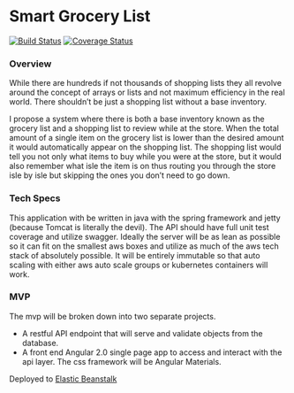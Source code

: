 
# Smart Grocery List

[![Build Status](https://travis-ci.org/TheDigitalNinja/Smart-Grocery-List.svg?branch=master)](https://travis-ci.org/TheDigitalNinja/Smart-Grocery-List)
[![Coverage Status](https://coveralls.io/repos/github/TheDigitalNinja/Smart-Grocery-List/badge.svg?branch=master)](https://coveralls.io/github/TheDigitalNinja/Smart-Grocery-List?branch=master)

### Overview

While there are hundreds if not thousands of shopping lists they all revolve around the concept of arrays or lists and not maximum efficiency in the real world. There shouldn’t be just a shopping list without a base inventory. 

I propose a system where there is both a base inventory known as the grocery list and a shopping list to review while at the store. When the total amount of a single item on the grocery list is lower than the desired amount it would automatically appear on the shopping list. The shopping list would tell you not only what items to buy while you were at the store, but it would also remember what isle the item is on thus routing you through the store isle by isle but skipping the ones you don’t need to go down.

### Tech Specs

This application with be written in java with the spring framework and jetty (because Tomcat is literally the devil). The API should have full unit test coverage and utilize swagger. Ideally the server will be as lean as possible so it can fit on the smallest aws boxes and utilize as much of the aws tech stack of absolutely possible. It will be entirely immutable so that auto scaling with either aws auto scale groups or kubernetes containers will work. 

### MVP

The mvp will be broken down into two separate projects.

* A restful  API endpoint that will serve and validate objects from the database.
* A front end Angular 2.0 single page app to access and interact with the api layer. The css framework will be Angular Materials.

Deployed to [Elastic Beanstalk](http://smartgrocerylist.us-west-2.elasticbeanstalk.com/)
